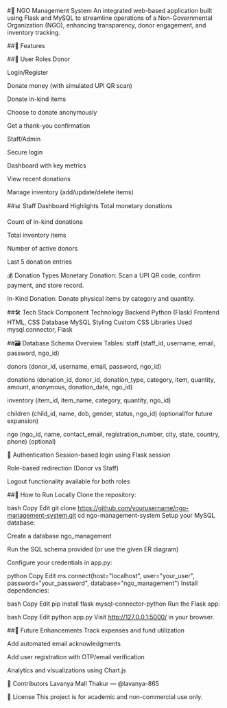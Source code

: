 #🏢 NGO Management System
An integrated web-based application built using Flask and MySQL to streamline operations of a Non-Governmental Organization (NGO), enhancing transparency, donor engagement, and inventory tracking.

##🚀 Features

##👥 User Roles
Donor

Login/Register

Donate money (with simulated UPI QR scan)

Donate in-kind items

Choose to donate anonymously

Get a thank-you confirmation

Staff/Admin

Secure login

Dashboard with key metrics

View recent donations

Manage inventory (add/update/delete items)

##📊 Staff Dashboard Highlights
Total monetary donations

Count of in-kind donations

Total inventory items

Number of active donors

Last 5 donation entries

💰 Donation Types
Monetary Donation: Scan a UPI QR code, confirm payment, and store record.

In-Kind Donation: Donate physical items by category and quantity.

##🛠️ Tech Stack
Component	Technology
Backend	Python (Flask)
Frontend	HTML, CSS
Database	MySQL
Styling	Custom CSS
Libraries Used	mysql.connector, Flask

##🗃️ Database Schema Overview
Tables:
staff (staff_id, username, email, password, ngo_id)

donors (donor_id, username, email, password, ngo_id)

donations (donation_id, donor_id, donation_type, category, item, quantity, amount, anonymous, donation_date, ngo_id)

inventory (item_id, item_name, category, quantity, ngo_id)

children (child_id, name, dob, gender, status, ngo_id) (optional/for future expansion)

ngo (ngo_id, name, contact_email, registration_number, city, state, country, phone) (optional)

🔐 Authentication
Session-based login using Flask session

Role-based redirection (Donor vs Staff)

Logout functionality available for both roles

##📂 How to Run Locally
Clone the repository:

bash
Copy
Edit
git clone https://github.com/yourusername/ngo-management-system.git
cd ngo-management-system
Setup your MySQL database:

Create a database ngo_management

Run the SQL schema provided (or use the given ER diagram)

Configure your credentials in app.py:

python
Copy
Edit
ms.connect(host="localhost", user="your_user", password="your_password", database="ngo_management")
Install dependencies:

bash
Copy
Edit
pip install flask mysql-connector-python
Run the Flask app:

bash
Copy
Edit
python app.py
Visit http://127.0.0.1:5000/ in your browser.

##📌 Future Enhancements
Track expenses and fund utilization

Add automated email acknowledgments

Add user registration with OTP/email verification

Analytics and visualizations using Chart.js

🙌 Contributors
Lavanya Mall Thakur — @lavanya-865

📃 License
This project is for academic and non-commercial use only.

